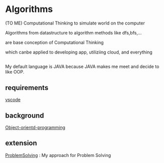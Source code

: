 # Algorithms
(TO ME) Computational Thinking to simulate world on the computer

Algorithms from datastructure to algorithm methods like dfs,bfs,...

are base conception of Computational Thinking

which canbe applied to developing app, utiliziing cloud, and everything

##
My default language is JAVA because JAVA makes me meet and decide to like OOP.

## requirements
[vscode](./vscode.md)

## background
[Object-orientd-programming](https://bitbucket.org/devsactiorigin/object-oriented-programming/src/main/)


## extension
[ProblemSolving](https://github.com/devsacti/ProblemSolving) : My approach for Problem Solving